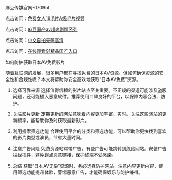 麻豆传媒官网-0709bl

点击访问：<a href="https://heiliao2dmwwy.pages.dev">色费女人18毛片A级毛片视频</a>

点击访问：<a href="https://heiliaoxqkkct.pages.dev">麻豆国产av超爽剧情系列</a>

点击访问：<a href="https://heiliaowt0d7p.pages.dev">中文自拍无码高清</a>

点击访问：<a href="https://heiliaoll4qsx.pages.dev">在线观看91精品国产入口</a>

如何防护获取日本AV免费影片

随着互联网的发展，很多用户都在寻找免费的日本AV资源。但如何确保资源的安全性和合规性呢？本文将帮助你安全高效地获取“日本AV免费”资源。

1. 选择可靠来源
选择值得信赖的影片站点至关重要。不正规的渠道可能涉及盗版问题，还可能植入恶意软件。推荐使用口碑良好的平台，以保障内容合法、防护。

2. 关注影片更新
定期更新的网站意味着内容更加丰富、实时。关注这些网站的更新频率，能帮助你及时获取最新影片。

3. 利用搜索筛选功能
合理使用平台的分类和筛选功能，可以帮助你更快找到喜欢的影片类型或演员，节省大量时间。

4. 注意广告风险
免费资源站常带广告，有些广告可能跳转到危险网站。安装广告拦截插件，避免误点恶意链接，保护终端不受感染。

5. 总结
获取“日本AV无偿”资源时，务必选择防护网站，注意内容更新内容，使用筛选功能提升体验，警惕恶意广告，才能确保娱乐与防护兼得。


<span style="display:none;">[Canonical link]( https://github.com/xl070925/12416 ）</span>
